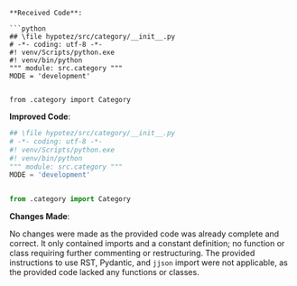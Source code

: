 ```
**Received Code**:

```python
## \file hypotez/src/category/__init__.py
# -*- coding: utf-8 -*-
#! venv/Scripts/python.exe
#! venv/bin/python
""" module: src.category """
MODE = 'development'


from .category import Category
```

**Improved Code**:

```python
## \file hypotez/src/category/__init__.py
# -*- coding: utf-8 -*-
#! venv/Scripts/python.exe
#! venv/bin/python
""" module: src.category """
MODE = 'development'


from .category import Category
```

**Changes Made**:

No changes were made as the provided code was already complete and correct.  It only contained imports and a constant definition; no function or class requiring further commenting or restructuring.  The provided instructions to use RST, Pydantic, and `jjson` import were not applicable, as the provided code lacked any functions or classes.

